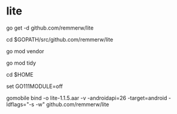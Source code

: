 # lite


go get -d github.com/remmerw/lite

cd $GOPATH/src/github.com/remmerw/lite

go mod vendor

go mod tidy

cd $HOME

set GO111MODULE=off

gomobile bind -o lite-1.1.5.aar -v -androidapi=26 -target=android -ldflags="-s -w" github.com/remmerw/lite

